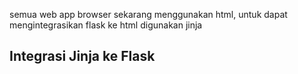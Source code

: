 semua web app browser sekarang menggunakan html, untuk dapat mengintegrasikan flask ke html digunakan jinja

## Integrasi Jinja ke Flask
